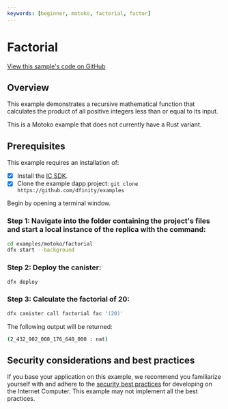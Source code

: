 ```yaml
---
keywords: [beginner, motoko, factorial, factor]
---
```


# Factorial

[View this sample's code on GitHub](https://github.com/dfinity/examples/tree/master/motoko/factorial)

## Overview

This example demonstrates a recursive mathematical function that calculates the product of all positive integers less than or equal to its input.

This is a Motoko example that does not currently have a Rust variant. 

## Prerequisites
This example requires an installation of:

- [x] Install the [IC SDK](https://internetcomputer.org/docs/current/developer-docs/setup/install/index.mdx).
- [x] Clone the example dapp project: `git clone https://github.com/dfinity/examples`

Begin by opening a terminal window.

### Step 1: Navigate into the folder containing the project's files and start a local instance of the replica with the command:

```bash
cd examples/motoko/factorial
dfx start --background
```

### Step 2: Deploy the canister:

```bash
dfx deploy
```

### Step 3: Calculate the factorial of 20:

```bash
dfx canister call factorial fac '(20)'
```

The following output will be returned: 

```bash
(2_432_902_008_176_640_000 : nat)
```

## Security considerations and best practices

If you base your application on this example, we recommend you familiarize yourself with and adhere to the [security best practices](https://internetcomputer.org/docs/current/references/security/) for developing on the Internet Computer. This example may not implement all the best practices.
